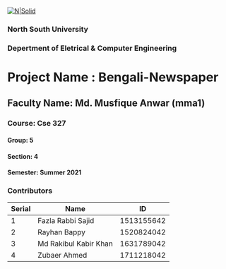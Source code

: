 
[![N|Solid](http://www.northsouth.edu/newassets/images/nsu-photo/logo-4.png)]()


###  North South University
###  Depertment of Eletrical & Computer Engineering

# Project Name : Bengali-Newspaper

## Faculty Name: Md. Musfique Anwar (mma1)
### Course: Cse 327
#### Group: 5
#### Section: 4
#### Semester: Summer 2021

### Contributors
|Serial|Name|ID|
|---|---|---|
|1|Fazla Rabbi Sajid|1513155642|
|2|Rayhan Bappy|1520824042|
|3|Md Rakibul Kabir Khan|1631789042|
|4|Zubaer Ahmed|1711218042|

